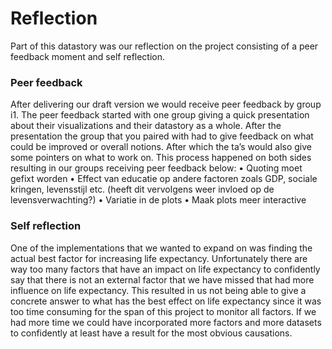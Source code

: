 # Reflection
Part of this datastory was our reflection on the project consisting of a peer feedback moment and self reflection.

### Peer feedback
After delivering our draft version we would receive peer feedback by group i1. The peer feedback started with one group giving a quick presentation about their visualizations and their datastory as a whole. After the presentation the group that you paired with had to give feedback on what could be improved or overall notions. After which the ta’s would also give some pointers on what to work on. This process happened on both sides resulting in our groups receiving peer feedback below:
    • Quoting moet gefixt worden
    • Effect van educatie op andere factoren zoals GDP, sociale kringen, levensstijl etc. (heeft dit vervolgens weer invloed op de levensverwachting?)
    • Variatie in de plots
    • Maak plots meer interactive


### Self reflection
One of the implementations that we wanted to expand on was finding the actual best factor for increasing life expectancy. Unfortunately there are way too many factors that have an impact on life expectancy to confidently say that there is not an external factor that we have missed that had more influence on life expectancy. This resulted in us not being able to give a concrete answer to what has the best effect on life expectancy since it was too time consuming for the span of this project to monitor all factors. If we had more time we could have incorporated more factors and more datasets to confidently at least have a result for the most obvious causations.